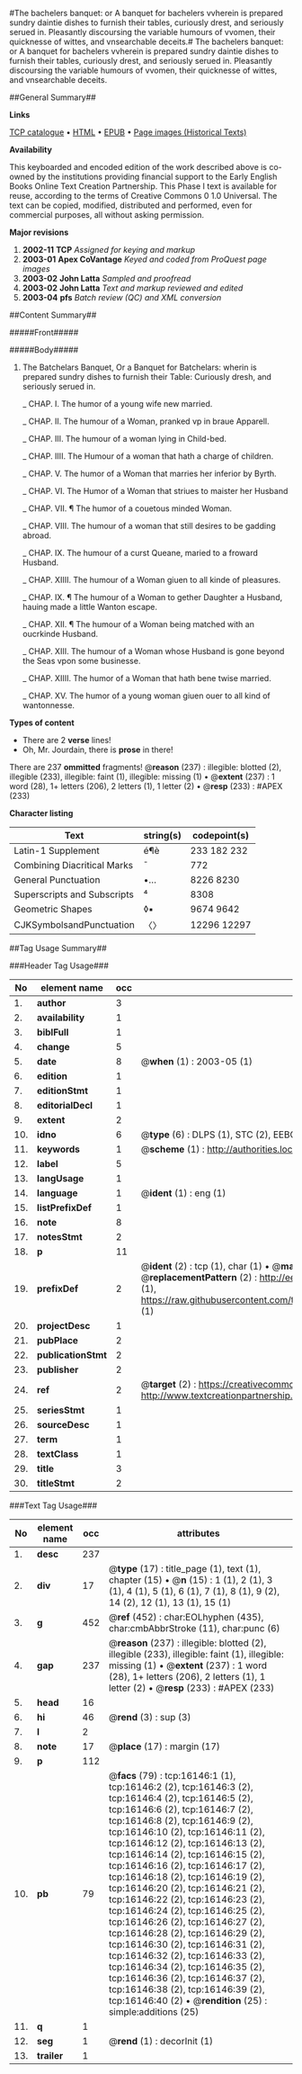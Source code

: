 #The bachelers banquet: or A banquet for bachelers vvherein is prepared sundry daintie dishes to furnish their tables, curiously drest, and seriously serued in. Pleasantly discoursing the variable humours of vvomen, their quicknesse of wittes, and vnsearchable deceits.#
The bachelers banquet: or A banquet for bachelers vvherein is prepared sundry daintie dishes to furnish their tables, curiously drest, and seriously serued in. Pleasantly discoursing the variable humours of vvomen, their quicknesse of wittes, and vnsearchable deceits.

##General Summary##

**Links**

[TCP catalogue](http://www.ota.ox.ac.uk/tcp/)  • 
[HTML](http://tei.it.ox.ac.uk/tcp/Texts-HTML/free/A20/A20038.html)  • 
[EPUB](http://tei.it.ox.ac.uk/tcp/Texts-EPUB/free/A20/A20038.epub) • 
[Page images (Historical Texts)](https://data.historicaltexts.jisc.ac.uk/view?pubId=eebo-99850909e&pageId=eebo-99850909e-16146-1)

**Availability**

This keyboarded and encoded edition of the
	       work described above is co-owned by the institutions
	       providing financial support to the Early English Books
	       Online Text Creation Partnership. This Phase I text is
	       available for reuse, according to the terms of Creative
	       Commons 0 1.0 Universal. The text can be copied,
	       modified, distributed and performed, even for
	       commercial purposes, all without asking permission.

**Major revisions**

1. __2002-11__ __TCP__ *Assigned for keying and markup*
1. __2003-01__ __Apex CoVantage__ *Keyed and coded from ProQuest page images*
1. __2003-02__ __John Latta__ *Sampled and proofread*
1. __2003-02__ __John Latta__ *Text and markup reviewed and edited*
1. __2003-04__ __pfs__ *Batch review (QC) and XML conversion*

##Content Summary##

#####Front#####

#####Body#####

1. The Batchelars Banquet, Or a Banquet for Batchelars: wherin is prepared sundry dishes to furnish their Table: Curiously dresh, and seriously serued in.

    _ CHAP. I. The humor of a young wife new married.

    _ CHAP. II. The humour of a Woman, pranked vp in braue Apparell.

    _ CHAP. III. The humour of a woman lying in Child-bed.

    _ CHAP. IIII. The Humour of a woman that hath a charge of children.

    _ CHAP. V. The humor of a Woman that marries her inferior by Byrth.

    _ CHAP. VI. The Humor of a Woman that striues to maister her Husband

    _ CHAP. VII. ¶ The humor of a couetous minded Woman.

    _ CHAP. VIII. The humour of a woman that still desires to be gadding abroad.

    _ CHAP. IX. The humour of a curst Queane, maried to a froward Husband.

    _ CHAP. XIIII. The humour of a Woman giuen to all kinde of pleasures.

    _ CHAP. IX. ¶ The humour of a Woman to gether Daughter a Husband, hauing made a little Wanton escape.

    _ CHAP. XII. ¶ The humour of a Woman being matched with an oucrkinde Husband.

    _ CHAP. XIII. The humour of a Woman whose Husband is gone beyond the Seas vpon some businesse.

    _ CHAP. XIIII. The humor of a Woman that hath bene twise married.

    _ CHAP. XV. The humor of a young woman giuen ouer to all kind of wantonnesse.

**Types of content**

  * There are 2 **verse** lines!
  * Oh, Mr. Jourdain, there is **prose** in there!

There are 237 **ommitted** fragments! 
 @__reason__ (237) : illegible: blotted (2), illegible (233), illegible: faint (1), illegible: missing (1)  •  @__extent__ (237) : 1 word (28), 1+ letters (206), 2 letters (1), 1 letter (2)  •  @__resp__ (233) : #APEX (233)

**Character listing**


|Text|string(s)|codepoint(s)|
|---|---|---|
|Latin-1 Supplement|é¶è|233 182 232|
|Combining             Diacritical Marks|̄|772|
|General Punctuation|•…|8226 8230|
|Superscripts             and Subscripts|⁴|8308|
|Geometric Shapes|◊▪|9674 9642|
|CJKSymbolsandPunctuation|〈〉|12296 12297|

##Tag Usage Summary##

###Header Tag Usage###

|No|element name|occ|attributes|
|---|---|---|---|
|1.|__author__|3||
|2.|__availability__|1||
|3.|__biblFull__|1||
|4.|__change__|5||
|5.|__date__|8| @__when__ (1) : 2003-05 (1)|
|6.|__edition__|1||
|7.|__editionStmt__|1||
|8.|__editorialDecl__|1||
|9.|__extent__|2||
|10.|__idno__|6| @__type__ (6) : DLPS (1), STC (2), EEBO-CITATION (1), PROQUEST (1), VID (1)|
|11.|__keywords__|1| @__scheme__ (1) : http://authorities.loc.gov/ (1)|
|12.|__label__|5||
|13.|__langUsage__|1||
|14.|__language__|1| @__ident__ (1) : eng (1)|
|15.|__listPrefixDef__|1||
|16.|__note__|8||
|17.|__notesStmt__|2||
|18.|__p__|11||
|19.|__prefixDef__|2| @__ident__ (2) : tcp (1), char (1)  •  @__matchPattern__ (2) : ([0-9\-]+):([0-9IVX]+) (1), (.+) (1)  •  @__replacementPattern__ (2) : http://eebo.chadwyck.com/downloadtiff?vid=$1&page=$2 (1), https://raw.githubusercontent.com/textcreationpartnership/Texts/master/tcpchars.xml#$1 (1)|
|20.|__projectDesc__|1||
|21.|__pubPlace__|2||
|22.|__publicationStmt__|2||
|23.|__publisher__|2||
|24.|__ref__|2| @__target__ (2) : https://creativecommons.org/publicdomain/zero/1.0/ (1), http://www.textcreationpartnership.org/docs/. (1)|
|25.|__seriesStmt__|1||
|26.|__sourceDesc__|1||
|27.|__term__|1||
|28.|__textClass__|1||
|29.|__title__|3||
|30.|__titleStmt__|2||


###Text Tag Usage###

|No|element name|occ|attributes|
|---|---|---|---|
|1.|__desc__|237||
|2.|__div__|17| @__type__ (17) : title_page (1), text (1), chapter (15)  •  @__n__ (15) : 1 (1), 2 (1), 3 (1), 4 (1), 5 (1), 6 (1), 7 (1), 8 (1), 9 (2), 14 (2), 12 (1), 13 (1), 15 (1)|
|3.|__g__|452| @__ref__ (452) : char:EOLhyphen (435), char:cmbAbbrStroke (11), char:punc (6)|
|4.|__gap__|237| @__reason__ (237) : illegible: blotted (2), illegible (233), illegible: faint (1), illegible: missing (1)  •  @__extent__ (237) : 1 word (28), 1+ letters (206), 2 letters (1), 1 letter (2)  •  @__resp__ (233) : #APEX (233)|
|5.|__head__|16||
|6.|__hi__|46| @__rend__ (3) : sup (3)|
|7.|__l__|2||
|8.|__note__|17| @__place__ (17) : margin (17)|
|9.|__p__|112||
|10.|__pb__|79| @__facs__ (79) : tcp:16146:1 (1), tcp:16146:2 (2), tcp:16146:3 (2), tcp:16146:4 (2), tcp:16146:5 (2), tcp:16146:6 (2), tcp:16146:7 (2), tcp:16146:8 (2), tcp:16146:9 (2), tcp:16146:10 (2), tcp:16146:11 (2), tcp:16146:12 (2), tcp:16146:13 (2), tcp:16146:14 (2), tcp:16146:15 (2), tcp:16146:16 (2), tcp:16146:17 (2), tcp:16146:18 (2), tcp:16146:19 (2), tcp:16146:20 (2), tcp:16146:21 (2), tcp:16146:22 (2), tcp:16146:23 (2), tcp:16146:24 (2), tcp:16146:25 (2), tcp:16146:26 (2), tcp:16146:27 (2), tcp:16146:28 (2), tcp:16146:29 (2), tcp:16146:30 (2), tcp:16146:31 (2), tcp:16146:32 (2), tcp:16146:33 (2), tcp:16146:34 (2), tcp:16146:35 (2), tcp:16146:36 (2), tcp:16146:37 (2), tcp:16146:38 (2), tcp:16146:39 (2), tcp:16146:40 (2)  •  @__rendition__ (25) : simple:additions (25)|
|11.|__q__|1||
|12.|__seg__|1| @__rend__ (1) : decorInit (1)|
|13.|__trailer__|1||
